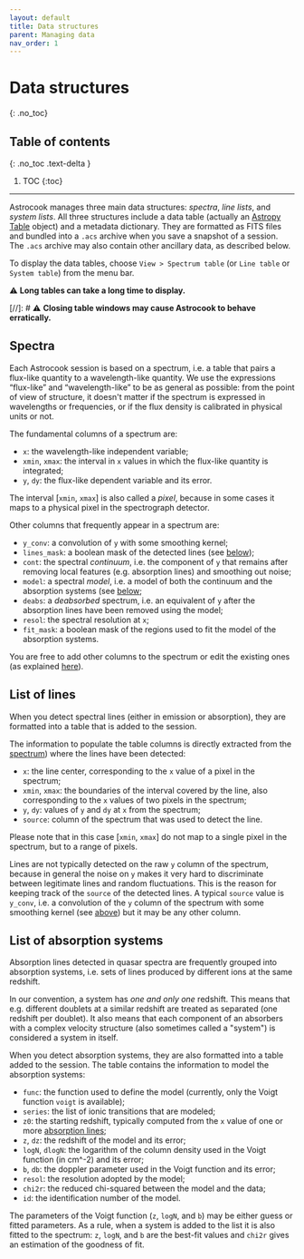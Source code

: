 ```yaml
---
layout: default
title: Data structures
parent: Managing data
nav_order: 1
---
```


# Data structures
{: .no_toc}

## Table of contents
{: .no_toc .text-delta }

1. TOC
{:toc}
---

Astrocook manages three main data structures: *spectra*, *line lists*, and *system lists*. All three structures include a data table (actually an [Astropy Table](https://docs.astropy.org/en/stable/table/) object) and a metadata dictionary. They are formatted as FITS files and bundled into a `.acs` archive when you save a snapshot of a session. The `.acs` archive may also contain other ancillary data, as described below.

To display the data tables, choose `View > Spectrum table` (or `Line table` or `System table`) from the menu bar.

⚠️ **Long tables can take a long time to display.**

[//]: # ⚠️ **Closing table windows may cause Astrocook to behave erratically.**

## Spectra

Each Astrocook session is based on a spectrum, i.e. a table that pairs a flux-like quantity to a wavelength-like quantity. We use the expressions “flux-like” and “wavelength-like” to be as general as possible: from the point of view of structure, it doesn't matter if the spectrum is expressed in wavelengths or frequencies, or if the flux density is calibrated in physical units or not.

The fundamental columns of a spectrum are:
- `x`: the wavelength-like independent variable;
- `xmin`, `xmax`: the interval in `x` values in which the flux-like quantity is integrated;
- `y`, `dy`: the flux-like dependent variable and its error.

The interval [`xmin`, `xmax`] is also called a *pixel*, because in some cases it maps to a physical pixel in the spectrograph detector.

Other columns that frequently appear in a spectrum are:
- `y_conv`: a convolution of `y` with some smoothing kernel;
- `lines_mask`: a boolean mask of the detected lines (see [below](structures.md#list-of-lines));
- `cont`: the spectral *continuum*, i.e. the component of `y` that remains after removing local features (e.g. absorption lines) and smoothing out noise;
- `model`: a spectral *model*, i.e. a model of both the continuum and the absorption systems (see [below](structures.md#list-of-absorption-systems);
- `deabs`: a *deabsorbed* spectrum, i.e. an equivalent of `y` after the absorption lines have been removed using the model;
- `resol`: the spectral resolution at `x`;
- `fit_mask`: a boolean mask of the regions used to fit the model of the absorption systems.  

You are free to add other columns to the spectrum or edit the existing ones (as explained [here](tables.md)).

## List of lines

When you detect spectral lines (either in emission or absorption), they are formatted into a table that is added to the session.

The information to populate the table columns is directly extracted from the [spectrum](structures.md#spectra)) where the lines have been detected:
- `x`: the line center, corresponding to the `x` value of a pixel in the spectrum;
- `xmin`, `xmax`: the boundaries of the interval covered by the line, also corresponding to the `x` values of two pixels in the spectrum;
- `y`, `dy`: values of `y` and `dy` at `x` from the spectrum;
- `source`: column of the spectrum that was used to detect the line.

Please note that in this case [`xmin`, `xmax`] do not map to a single pixel in the spectrum, but to a range of pixels.

Lines are not typically detected on the raw `y` column of the spectrum, because in general the noise on `y` makes it very hard to discriminate between legitimate lines and random fluctuations. This is the reason for keeping track of the `source` of the detected lines. A typical `source` value is `y_conv`, i.e. a convolution of the `y` column of the spectrum with some smoothing kernel (see [above](structures.md#spectra)) but it may be any other column.

## List of absorption systems

Absorption lines detected in quasar spectra are frequently grouped into absorption systems, i.e. sets of lines produced by different ions at the same redshift.

In our convention, a system has *one and only one* redshift. This means that e.g. different doublets at a similar redshift are treated as separated (one redshift per doublet). It also means that each component of an absorbers with a complex velocity structure (also sometimes called a "system") is considered a system in itself.

When you detect absorption systems, they are also formatted into a table added to the session. The table contains the information to model the absorption systems:
- `func`: the function used to define the model (currently, only the Voigt function `voigt` is available);
- `series`: the list of ionic transitions that are modeled;
- `z0`: the starting redshift, typically computed from the `x` value of one or more [absorption lines](structures.md#list-of-lines);
- `z`, `dz`: the redshift of the model and its error;
- `logN`, `dlogN`: the logarithm of the column density used in the Voigt function (in cm^-2) and its error;
- `b`, `db`: the doppler parameter used in the Voigt function and its error;
- `resol`: the resolution adopted by the model;
- `chi2r`: the reduced chi-squared between the model and the data;
- `id`: the identification number of the model.

The parameters of the Voigt function (`z`, `logN`, and `b`) may be either guess or fitted parameters. As a rule, when a system is added to the list it is also fitted to the spectrum: `z`, `logN`, and `b` are the best-fit values and `chi2r` gives an estimation of the goodness of fit.
